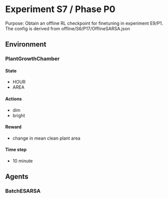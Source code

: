 # Experiment S7 / Phase P0

Purpose: Obtain an offline RL checkpoint for finetuning in experiment E9/P1. The config is derived from offline/S6/P17/OfflineSARSA.json

## Environment
### PlantGrowthChamber
#### State
  - HOUR
  - AREA

#### Actions
  - dim
  - bright

#### Reward
  - change in mean clean plant area

#### Time step
  - 10 minute

## Agents
### BatchESARSA
